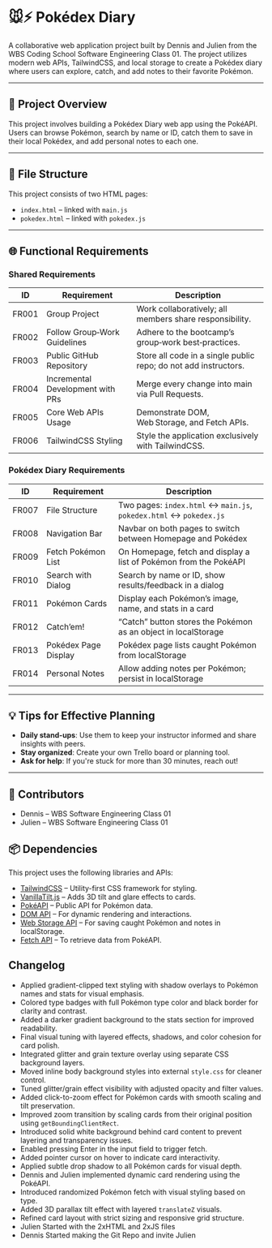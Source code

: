 

# 🐭⚡ Pokédex Diary

A collaborative web application project built by Dennis and Julien from the WBS Coding School Software Engineering Class 01. The project utilizes modern web APIs, TailwindCSS, and local storage to create a Pokédex diary where users can explore, catch, and add notes to their favorite Pokémon.

---

## 🚀 Project Overview

This project involves building a Pokédex Diary web app using the PokéAPI. Users can browse Pokémon, search by name or ID, catch them to save in their local Pokédex, and add personal notes to each one.

---

## 📁 File Structure

This project consists of two HTML pages:

- `index.html` – linked with `main.js`
- `pokedex.html` – linked with `pokedex.js`

---

## 🌐 Functional Requirements

### Shared Requirements

| ID      | Requirement                          | Description                                                        |
|---------|--------------------------------------|--------------------------------------------------------------------|
| FR001   | Group Project                        | Work collaboratively; all members share responsibility.            |
| FR002   | Follow Group‑Work Guidelines         | Adhere to the bootcamp’s group‑work best‑practices.                |
| FR003   | Public GitHub Repository             | Store all code in a single public repo; do not add instructors.    |
| FR004   | Incremental Development with PRs     | Merge every change into main via Pull Requests.                    |
| FR005   | Core Web APIs Usage                  | Demonstrate DOM, Web Storage, and Fetch APIs.                      |
| FR006   | TailwindCSS Styling                  | Style the application exclusively with TailwindCSS.                |

### Pokédex Diary Requirements

| ID      | Requirement               | Description                                                                 |
|---------|---------------------------|-----------------------------------------------------------------------------|
| FR007   | File Structure            | Two pages: `index.html` ↔ `main.js`, `pokedex.html` ↔ `pokedex.js`         |
| FR008   | Navigation Bar            | Navbar on both pages to switch between Homepage and Pokédex                |
| FR009   | Fetch Pokémon List        | On Homepage, fetch and display a list of Pokémon from the PokéAPI         |
| FR010   | Search with Dialog        | Search by name or ID, show results/feedback in a dialog                    |
| FR011   | Pokémon Cards             | Display each Pokémon’s image, name, and stats in a card                    |
| FR012   | Catch’em!                 | “Catch” button stores the Pokémon as an object in localStorage            |
| FR013   | Pokédex Page Display      | Pokédex page lists caught Pokémon from localStorage                        |
| FR014   | Personal Notes            | Allow adding notes per Pokémon; persist in localStorage                    |

---

## 💡 Tips for Effective Planning

- **Daily stand-ups**: Use them to keep your instructor informed and share insights with peers.
- **Stay organized**: Create your own Trello board or planning tool.
- **Ask for help**: If you're stuck for more than 30 minutes, reach out!

---

## 👥 Contributors

- Dennis – WBS Software Engineering Class 01
- Julien – WBS Software Engineering Class 01

## 📦 Dependencies

This project uses the following libraries and APIs:

- [TailwindCSS](https://tailwindcss.com/) – Utility-first CSS framework for styling.
- [VanillaTilt.js](https://micku7zu.github.io/vanilla-tilt.js/) – Adds 3D tilt and glare effects to cards.
- [PokéAPI](https://pokeapi.co/) – Public API for Pokémon data.
- [DOM API](https://developer.mozilla.org/en-US/docs/Web/API/Document_Object_Model) – For dynamic rendering and interactions.
- [Web Storage API](https://developer.mozilla.org/en-US/docs/Web/API/Web_Storage_API) – For saving caught Pokémon and notes in localStorage.
- [Fetch API](https://developer.mozilla.org/en-US/docs/Web/API/Fetch_API) – To retrieve data from PokéAPI.

## Changelog

- Applied gradient-clipped text styling with shadow overlays to Pokémon names and stats for visual emphasis.
- Colored type badges with full Pokémon type color and black border for clarity and contrast.
- Added a darker gradient background to the stats section for improved readability.
- Final visual tuning with layered effects, shadows, and color cohesion for card polish.
- Integrated glitter and grain texture overlay using separate CSS background layers.
- Moved inline body background styles into external `style.css` for cleaner control.
- Tuned glitter/grain effect visibility with adjusted opacity and filter values.
- Added click-to-zoom effect for Pokémon cards with smooth scaling and tilt preservation.
- Improved zoom transition by scaling cards from their original position using `getBoundingClientRect`.
- Introduced solid white background behind card content to prevent layering and transparency issues.
- Enabled pressing Enter in the input field to trigger fetch.
- Added pointer cursor on hover to indicate card interactivity.
- Applied subtle drop shadow to all Pokémon cards for visual depth.
- Dennis and Julien implemented dynamic card rendering using the PokéAPI.
- Introduced randomized Pokémon fetch with visual styling based on type.
- Added 3D parallax tilt effect with layered `translateZ` visuals.
- Refined card layout with strict sizing and responsive grid structure.
- Julien Started with the 2xHTML and 2xJS files
- Dennis Started making the Git Repo and invite Julien